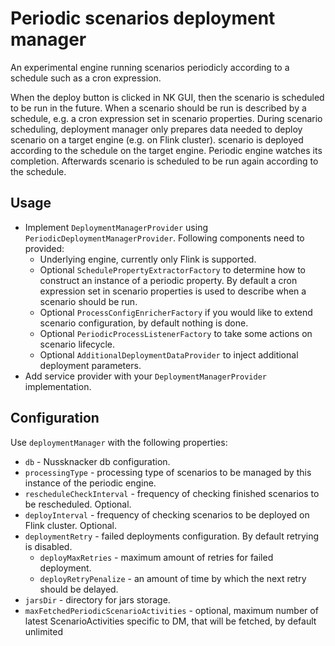 # Periodic scenarios deployment manager

An experimental engine running scenarios periodicly according to a schedule such as a cron expression.

When the deploy button is clicked in NK GUI, then the scenario is scheduled to be run in the future. When a scenario
should be run is described by a schedule, e.g. a cron expression set in scenario properties. During scenario scheduling,
deployment manager only prepares data needed to deploy scenario on a target engine (e.g. on Flink cluster).
scenario is deployed according to the schedule on the target engine. Periodic engine watches its completion. Afterwards
scenario is scheduled to be run again according to the schedule.

## Usage

- Implement `DeploymentManagerProvider` using `PeriodicDeploymentManagerProvider`. Following components need to provided:
  - Underlying engine, currently only Flink is supported.
  - Optional `SchedulePropertyExtractorFactory` to determine how to construct an instance of a periodic property. By default
    a cron expression set in scenario properties is used to describe when a scenario should be run.
  - Optional `ProcessConfigEnricherFactory` if you would like to extend scenario configuration, by default nothing is done.
  - Optional `PeriodicProcessListenerFactory` to take some actions on scenario lifecycle.
  - Optional `AdditionalDeploymentDataProvider` to inject additional deployment parameters.
- Add service provider with your `DeploymentManagerProvider` implementation.

## Configuration

Use `deploymentManager` with the following properties:

- `db` - Nussknacker db configuration.
- `processingType` - processing type of scenarios to be managed by this instance of the periodic engine.
- `rescheduleCheckInterval` - frequency of checking finished scenarios to be rescheduled. Optional.
- `deployInterval` - frequency of checking scenarios to be deployed on Flink cluster. Optional.
- `deploymentRetry` - failed deployments configuration. By default retrying is disabled.
  - `deployMaxRetries` - maximum amount of retries for failed deployment.
  - `deployRetryPenalize` - an amount of time by which the next retry should be delayed.
- `jarsDir` -  directory for jars storage.
- `maxFetchedPeriodicScenarioActivities` -  optional, maximum number of latest ScenarioActivities specific to DM, that will be fetched, by default unlimited
